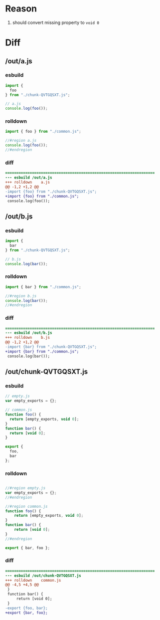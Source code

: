# Reason
1. should convert missing property to `void 0`
# Diff
## /out/a.js
### esbuild
```js
import {
  foo
} from "./chunk-QVTGQSXT.js";

// a.js
console.log(foo());
```
### rolldown
```js
import { foo } from "./common.js";

//#region a.js
console.log(foo());
//#endregion

```
### diff
```diff
===================================================================
--- esbuild	/out/a.js
+++ rolldown	a.js
@@ -1,2 +1,2 @@
-import {foo} from "./chunk-QVTGQSXT.js";
+import {foo} from "./common.js";
 console.log(foo());

```
## /out/b.js
### esbuild
```js
import {
  bar
} from "./chunk-QVTGQSXT.js";

// b.js
console.log(bar());
```
### rolldown
```js
import { bar } from "./common.js";

//#region b.js
console.log(bar());
//#endregion

```
### diff
```diff
===================================================================
--- esbuild	/out/b.js
+++ rolldown	b.js
@@ -1,2 +1,2 @@
-import {bar} from "./chunk-QVTGQSXT.js";
+import {bar} from "./common.js";
 console.log(bar());

```
## /out/chunk-QVTGQSXT.js
### esbuild
```js
// empty.js
var empty_exports = {};

// common.js
function foo() {
  return [empty_exports, void 0];
}
function bar() {
  return [void 0];
}

export {
  foo,
  bar
};
```
### rolldown
```js

//#region empty.js
var empty_exports = {};
//#endregion

//#region common.js
function foo() {
	return [empty_exports, void 0];
}
function bar() {
	return [void 0];
}
//#endregion

export { bar, foo };
```
### diff
```diff
===================================================================
--- esbuild	/out/chunk-QVTGQSXT.js
+++ rolldown	common.js
@@ -4,5 +4,5 @@
 }
 function bar() {
     return [void 0];
 }
-export {foo, bar};
+export {bar, foo};

```